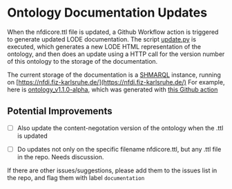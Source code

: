 # Ontology Documentation Updates

When the nfdicore.ttl file is updated, a Github Workflow action is triggered to generate updated LODE documentation.
The script [update.py](update.py) is executed, which generates a new LODE HTML representation of the ontology,
and then does an update using a HTTP call for the version number of this ontology to the storage of the documentation.

The current storage of the documentation is a [SHMARQL](https://github.com/epoz/shmarql) instance, running on
[https://nfdi.fiz-karlsruhe.de/](https://nfdi.fiz-karlsruhe.de/)
For example, here is [ontology_v1.1.0-alpha](https://nfdi.fiz-karlsruhe.de/ontology_v1.1.0-alpha), which was generated with [this Github action](https://github.com/ISE-FIZKarlsruhe/nfdicore/actions/runs/4102893274)

## Potential Improvements

- [ ] Also update the content-negotation version of the ontology when the .ttl is updated

- [ ] Do updates not only on the specific filename nfdicore.ttl, but any .ttl file in the repo. Needs discussion.

If there are other issues/suggestions, please add them to the issues list in the repo, and flag them with label `documentation`
